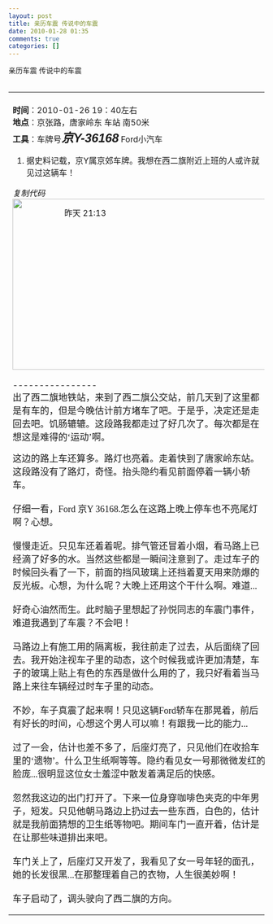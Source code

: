 ```yaml
---
layout: post
title: 亲历车震 传说中的车震
date: 2010-01-28 01:35
comments: true
categories: []
---
```

<div>亲历车震 传说中的车震</div>
<div>
<div>
<div> </div>
<div>
<table cellspacing="0" cellpadding="0"><tbody><tr><td><br/><strong>时间</strong>：2010-01-26 19：40左右<br/><strong>地点</strong>：京张路，唐家岭东 车站 南50米<br/><strong>工具</strong>：车牌号<strong><i><font size="5"><font face="Arial">京Y-36168</font></font></i></strong> Ford小汽车
<div>
<div>
<ol><li>据史料记载，京Y属京郊车牌。我想在西二旗附近上班的人或许就见过这辆车！</li>
</ol></div>
<em>复制代码</em></div>
<span style="posiTion: absolute; DispLAY: none"><img border="0" src="http://daolan.net/images/default/attachimg.gif"/></span>
<a href="http://blog.photo.sina.com.cn/showpic.html#url=http://s13.sinaimg.cn/orignal/610f1f05t7e223e913a2c&690" target="_blank"><img style="WiDTH: 645px; MAx-WiDTH: 500px; HeiGHT: 336px" src="http://s13.sinaimg.cn/bmiddle/610f1f05t7e223e913a2c&690" width="645" height="417"/></a>
<div style="Z-inDex: 301; posiTion: absolute; FiLTer: progid:DximageTransform.Microsoft.Alpha(opacity=100); Top: 460px; LeFT: 338px; opacity: 1" initialized="true" ctrlkey="aimg_4187" mtype="menu" layer="1" cover="0" fade="false" cache="1<br />
<div><span title=">
昨天 21:13</div>
<br/><br/>
----------------<br/><font face="黑体"><font size="4">出了西二旗地铁站，来到了西二旗公交站，前几天到了这里都是有车的，但是今晚估计前方堵车了吧。于是乎，决定还是走回去吧。饥肠辘辘。这段路我都走过了好几次了。每次都是在想这是难得的‘运动’啊。<br/>

这边的路上车还算多。路灯也亮着。走着快到了唐家岭东站。这段路没有了路灯，奇怪。抬头隐约看见前面停着一辆小轿车。<br/><br/>
仔细一看，Ford 京Y 36168.怎么在这路上晚上停车也不亮尾灯啊？心想。<br/><br/>
慢慢走近。只见车还着着呢。排气管还冒着小烟，看马路上已经滴了好多的水。当然这些都是一瞬间注意到了。走过车子的时候回头看了一下，前面的挡风玻璃上还挡着夏天用来防爆的反光板。心想，为什么呢？大晚上还用这个干什么啊。难道...<br/><br/>
好奇心油然而生。此时脑子里想起了孙悦同志的车震门事件，难道我遇到了车震？不会吧！<br/><br/>
马路边上有施工用的隔离板，我往前走了过去，从后面绕了回去。我开始注视车子里的动态，这个时候我或许更加清楚，车子的玻璃上贴上有色的东西是做什么用的了，我只好看着当马路上来往车辆经过时车子里的动态。<br/><br/>
不妙，车子真震了起来啊！只见这辆Ford轿车在那晃着，前后有好长的时间，心想这个男人可以嘛！有跟我一比的能力...<br/><br/>
过了一会，估计也差不多了，后座灯亮了，只见他们在收拾车里的‘遗物’。什么卫生纸啊等等。隐约看见女一号那微微发红的脸庞...很明显这位女士羞涩中散发着满足后的快感。<br/><br/>
忽然我这边的出门打开了。下来一位身穿咖啡色夹克的中年男子，短发。只见他朝马路边上扔过去一些东西，白色的，估计就是我前面猜想的卫生纸等物吧。期间车门一直开着，估计是在让那些味道排出来吧。<br/><br/>
车门关上了，后座灯又开发了，我看见了女一号年轻的面孔，她的长发很黑...在那整理着自己的衣物，人生很美妙啊！<br/><br/>
车子启动了，调头驶向了西二旗的方向。</font></font></td>
</tr></tbody></table></div>
</div>
</div>

